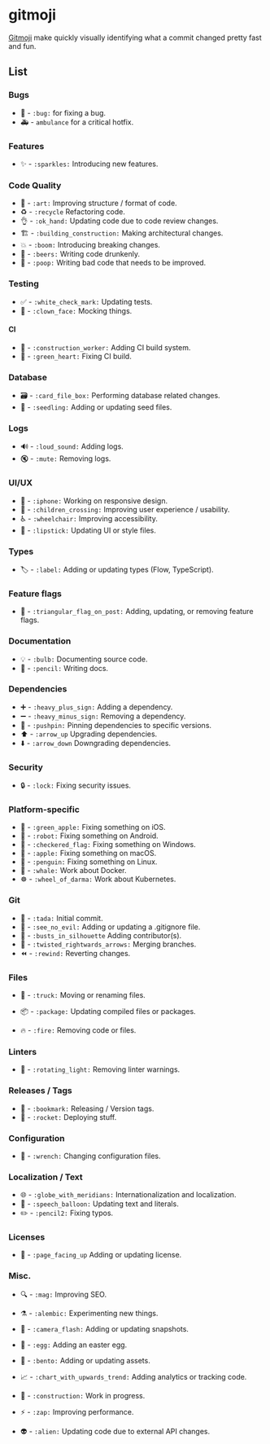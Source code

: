 # gitmoji

[Gitmoji](https://github.com/carloscuesta/gitmoji) make quickly visually identifying what a commit changed pretty fast and fun.



## List

### Bugs

- 🐛 - `:bug:` for fixing a bug.
- 🚑 - `ambulance` for a critical hotfix.

### Features

- ✨ - `:sparkles:` Introducing new features.

### Code Quality

- 🎨 - `:art:` Improving structure / format of code.
- ♻️ - `:recycle` Refactoring code.
- 👌 - `:ok_hand:` Updating code due to code review changes.
- 🏗 - `:building_construction:` Making architectural changes.
- 💥 - `:boom:` Introducing breaking changes.
- 🍻 - `:beers:` Writing code drunkenly.
- 💩 - `:poop:` Writing bad code that needs to be improved.

### Testing

- ✅ - `:white_check_mark:` Updating tests.
- 🤡 - `:clown_face:` Mocking things.

#### CI

- 👷 - `:construction_worker:` Adding CI build system.
- 💚 - `:green_heart:` Fixing CI build.

### Database

- 🗃 - `:card_file_box:` Performing database related changes.
- 🌱 - `:seedling:` Adding or updating seed files.

### Logs

- 🔊 - ​`:loud_sound:` Adding logs.
- 🔇 - ​`:mute:` Removing logs.

### UI/UX

- 📱 - `:iphone:` Working on responsive design.
- 🚸 - `:children_crossing:` Improving user experience / usability.
- ♿️ - `:wheelchair:` Improving accessibility.
- 💄 - `:lipstick:` Updating UI or style files.

### Types

- 🏷️ - `:label:` Adding or updating types (Flow, TypeScript).

### Feature flags

- 🚩 - `:triangular_flag_on_post:` Adding, updating, or removing feature flags.

### Documentation

- 💡 - ​`:bulb:` Documenting source code.
- 📝 - `:pencil:` Writing docs.

### Dependencies

- ➕ - `:heavy_plus_sign:` Adding a dependency.
- ➖ - `:heavy_minus_sign:` Removing a dependency.
- 📌 - `:pushpin:` Pinning dependencies to specific versions.
- ⬆️ - `:arrow_up` Upgrading dependencies.
- ⬇️ - `:arrow_down` Downgrading dependencies.

### Security

- 🔒 - `:lock:` Fixing security issues.

### Platform-specific

- 🍏 - `:green_apple:` Fixing something on iOS.
- 🤖 - `:robot:` Fixing something on Android.
- 🏁 - `:checkered_flag:` Fixing something on Windows.
- 🍎 - `:apple:` Fixing something on macOS.
- 🐧 - `:penguin:` Fixing something on Linux.
- 🐳 - `:whale:` Work about Docker.
- ☸️ - `:wheel_of_darma:` Work about Kubernetes.

### Git

- 🎉 - `:tada:` Initial commit.
- 🙈 - `:see_no_evil:` Adding or updating a .gitignore file.
- 👥 - `:busts_in_silhouette` Adding contributor(s).
- 🔀 - `:twisted_rightwards_arrows:` Merging branches.
- ⏪ - `:rewind:` Reverting changes.

### Files

- 🚚 - `:truck:` Moving or renaming files.

- 📦 - `:package:` Updating compiled files or packages.
- 🔥 - `:fire:` Removing code or files.

### Linters

- 🚨 - `:rotating_light:` Removing linter warnings.

### Releases / Tags

- 🔖 - `:bookmark:` Releasing / Version tags.
- 🚀 - `:rocket:` Deploying stuff.

### Configuration

- 🔧 - `:wrench:` Changing configuration files.

### Localization / Text

- 🌐 - `:globe_with_meridians:` Internationalization and localization.
- 💬 - `:speech_balloon:` Updating text and literals.
- ✏️ - `:pencil2:` Fixing typos.

### Licenses

- 📄 - `:page_facing_up` Adding or updating license.

### Misc.

- 🔍 - `:mag:` Improving SEO.

- ⚗ - `:alembic:` Experimenting new things.

- 📸 - `:camera_flash:` Adding or updating snapshots.
- 🥚 - `:egg:` Adding an easter egg.
- 🍱 - `:bento:`​ Adding or updating assets.
- 📈 - `:chart_with_upwards_trend:` Adding analytics or tracking code.
- 🚧 - `:construction:` Work in progress.
- ⚡️ - `:zap:` Improving performance.
- 👽 - `:alien:` Updating code due to external API changes.